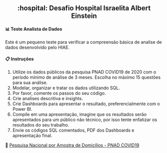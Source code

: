 <h2 align="center"> :hospital: Desafio Hospital Israelita Albert Einstein </h2>

#### :bar_chart: Teste Analista de Dados <br>
Este é um pequeno teste para verificar a compreensão básica de analise de dados
desenvolvido pelo HIAE.<br>
#### :clipboard: Instruções

1. Utilize os dados públicos da pesquisa PNAD COVID19 de 2020 com o período mínimo
de análise de 3 meses. Escolha no máximo 15 questões para sua análise.
2. Modelar, organizar e tratar os dados utilizando SQL.
3. Por favor, comente os passos do seu código.
4. Crie analises descritiva e insights.
5. Crie Dashboards para apresentar o resultado, preferencialmente com o Power BI.
6. Compile em uma apresentação, imagine que os resultados serão apresentados para
um público não técnico, por isso tente enfatizar os resultados do seu trabalho.
7. Envie os códigos SQL comentados, PDF dos Dashboards e apresentação final.<br>

 :link: [Pesquisa Nacional por Amostra de Domicílios - PNAD COVID19](https://www.ibge.gov.br/estatisticas/sociais/saude/27947-divulgacao-mensal-pnadcovid2.html?edicao=28351&t=downloadsArquivos)
